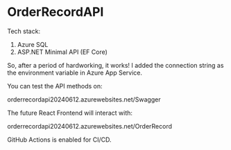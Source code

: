 # OrderRecordAPI

Tech stack:
1. Azure SQL
2. ASP.NET Minimal API (EF Core)

So, after a period of hardworking, it works! I added the connection string as the environment variable in Azure App Service.

You can test the API methods on:

  orderrecordapi20240612.azurewebsites.net/Swagger

The future React Frontend will interact with:

  orderrecordapi20240612.azurewebsites.net/OrderRecord


GitHub Actions is enabled for CI/CD.
